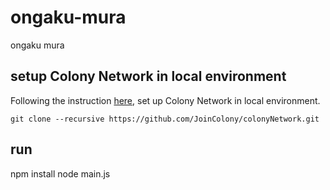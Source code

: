 # ongaku-mura
ongaku mura

## setup Colony Network in local environment

Following the instruction [here](https://docs.colony.io/colonyjs/docs-get-started/), set up Colony Network in local environment.

``
git clone --recursive https://github.com/JoinColony/colonyNetwork.git
``

## run 


npm install
node main.js
